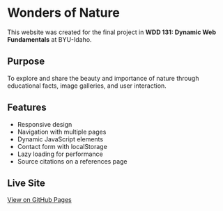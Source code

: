 # Wonders of Nature

This website was created for the final project in **WDD 131: Dynamic Web Fundamentals** at BYU-Idaho.

## Purpose

To explore and share the beauty and importance of nature through educational facts, image galleries, and user interaction.

## Features

- Responsive design
- Navigation with multiple pages
- Dynamic JavaScript elements
- Contact form with localStorage
- Lazy loading for performance
- Source citations on a references page

## Live Site

[View on GitHub Pages](https://egujaredoboyd.github.io/wdd131/wonders-of-nature/)
